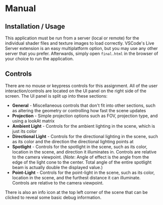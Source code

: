 # Manual

## Installation / Usage

This application must be run from a server (local or remote) for the 
individual shader files and texture images to load correctly. VSCode's 
Live Server extension is an easy multiplatform option, but you may use 
any other server that you prefer. Afterwards, simply open `final.html` 
in the browser of your choice to run the application.

## Controls

 There are no mouse or keypress controls for this assignment. All of 
 the user interaction/controls are located
 on the UI panel on the right side of the screen. The UI panel is 
 split up into these sections:

 - **General** - Miscellaneous controls that don't fit into other 
 sections, such as altering the geometry or controlling how fast
                 the scene updates
 - **Projection** - Simple projection options such as FOV, projection 
 type, and using a lookAt matrix
 - **Ambient Light** - Controls for the ambient lighting in the scene, 
 which is just its color
 - **Directional Light** - Controls for the directional lighting in 
 the scene, such as its color and the direction the directional
                           lighting points at
 - **Spotlight** - Controls for the spotlight in the scene, such as 
 its color, location in the scene, and direction it illuminates in. 
 Controls are relative to the camera viewpoint. (*Note*: Angle of 
 effect is the angle from the edge of the light cone to the center. 
 Total angle of the entire spotlight beam is actually double the 
 displayed value.)
 - **Point-Light** - Controls for the point-light in the scene, such 
 as its color, location in the scene, and the furthest distance it can 
 illuminate. Controls are relative to the camera viewpoint.

 There is also an info icon at the top left corner of the scene that 
 can be clicked to reveal some basic debug information.